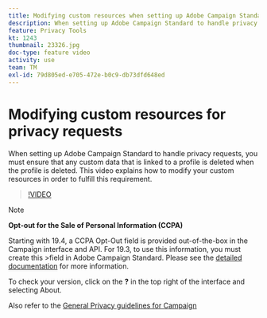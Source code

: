```yaml
---
title: Modifying custom resources when setting up Adobe Campaign Standard for privacy requests
description: When setting up Adobe Campaign Standard to handle privacy requests, you must ensure that any custom data that is linked to a profile is deleted when the profile is deleted. This video explains how to modify your custom resources in order to fulfill this requirement.
feature: Privacy Tools
kt: 1243
thumbnail: 23326.jpg
doc-type: feature video
activity: use
team: TM
exl-id: 79d805ed-e705-472e-b0c9-db73dfd648ed
---
```

# Modifying custom resources for privacy requests

When setting up Adobe Campaign Standard to handle privacy requests, you must ensure that any custom data that is linked to a profile is deleted when the profile is deleted. This video explains how to modify your custom resources in order to fulfill this requirement.

>[!VIDEO](https://video.tv.adobe.com/v/23326?quality=12)

>[!NOTE]
>
>**Opt-out for the Sale of Personal Information (CCPA)**
>
>Starting with 19.4, a CCPA Opt-Out field is provided out-of-the-box in the Campaign interface and API. For 19.3, to use this information, you must create this >field in Adobe Campaign Standard. Please see the [detailed documentation](https://experienceleague.adobe.com/docs/campaign-standard/using/getting-started/privacy/privacy-requests.html?lang=en#privacy-requests) for more information.
>
> To check your version, click on the **?** in the top right of the interface and selecting About.

Also refer to the [General Privacy guidelines for Campaign](https://experienceleague.adobe.com/docs/campaign-classic/using/getting-started/privacy/privacy-management.html)
